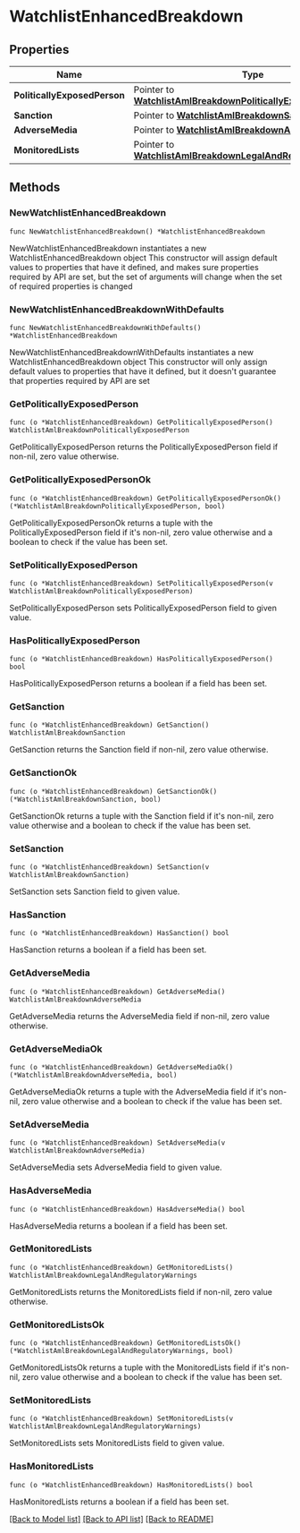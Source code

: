 # WatchlistEnhancedBreakdown

## Properties

Name | Type | Description | Notes
------------ | ------------- | ------------- | -------------
**PoliticallyExposedPerson** | Pointer to [**WatchlistAmlBreakdownPoliticallyExposedPerson**](WatchlistAmlBreakdownPoliticallyExposedPerson.md) |  | [optional] 
**Sanction** | Pointer to [**WatchlistAmlBreakdownSanction**](WatchlistAmlBreakdownSanction.md) |  | [optional] 
**AdverseMedia** | Pointer to [**WatchlistAmlBreakdownAdverseMedia**](WatchlistAmlBreakdownAdverseMedia.md) |  | [optional] 
**MonitoredLists** | Pointer to [**WatchlistAmlBreakdownLegalAndRegulatoryWarnings**](WatchlistAmlBreakdownLegalAndRegulatoryWarnings.md) |  | [optional] 

## Methods

### NewWatchlistEnhancedBreakdown

`func NewWatchlistEnhancedBreakdown() *WatchlistEnhancedBreakdown`

NewWatchlistEnhancedBreakdown instantiates a new WatchlistEnhancedBreakdown object
This constructor will assign default values to properties that have it defined,
and makes sure properties required by API are set, but the set of arguments
will change when the set of required properties is changed

### NewWatchlistEnhancedBreakdownWithDefaults

`func NewWatchlistEnhancedBreakdownWithDefaults() *WatchlistEnhancedBreakdown`

NewWatchlistEnhancedBreakdownWithDefaults instantiates a new WatchlistEnhancedBreakdown object
This constructor will only assign default values to properties that have it defined,
but it doesn't guarantee that properties required by API are set

### GetPoliticallyExposedPerson

`func (o *WatchlistEnhancedBreakdown) GetPoliticallyExposedPerson() WatchlistAmlBreakdownPoliticallyExposedPerson`

GetPoliticallyExposedPerson returns the PoliticallyExposedPerson field if non-nil, zero value otherwise.

### GetPoliticallyExposedPersonOk

`func (o *WatchlistEnhancedBreakdown) GetPoliticallyExposedPersonOk() (*WatchlistAmlBreakdownPoliticallyExposedPerson, bool)`

GetPoliticallyExposedPersonOk returns a tuple with the PoliticallyExposedPerson field if it's non-nil, zero value otherwise
and a boolean to check if the value has been set.

### SetPoliticallyExposedPerson

`func (o *WatchlistEnhancedBreakdown) SetPoliticallyExposedPerson(v WatchlistAmlBreakdownPoliticallyExposedPerson)`

SetPoliticallyExposedPerson sets PoliticallyExposedPerson field to given value.

### HasPoliticallyExposedPerson

`func (o *WatchlistEnhancedBreakdown) HasPoliticallyExposedPerson() bool`

HasPoliticallyExposedPerson returns a boolean if a field has been set.

### GetSanction

`func (o *WatchlistEnhancedBreakdown) GetSanction() WatchlistAmlBreakdownSanction`

GetSanction returns the Sanction field if non-nil, zero value otherwise.

### GetSanctionOk

`func (o *WatchlistEnhancedBreakdown) GetSanctionOk() (*WatchlistAmlBreakdownSanction, bool)`

GetSanctionOk returns a tuple with the Sanction field if it's non-nil, zero value otherwise
and a boolean to check if the value has been set.

### SetSanction

`func (o *WatchlistEnhancedBreakdown) SetSanction(v WatchlistAmlBreakdownSanction)`

SetSanction sets Sanction field to given value.

### HasSanction

`func (o *WatchlistEnhancedBreakdown) HasSanction() bool`

HasSanction returns a boolean if a field has been set.

### GetAdverseMedia

`func (o *WatchlistEnhancedBreakdown) GetAdverseMedia() WatchlistAmlBreakdownAdverseMedia`

GetAdverseMedia returns the AdverseMedia field if non-nil, zero value otherwise.

### GetAdverseMediaOk

`func (o *WatchlistEnhancedBreakdown) GetAdverseMediaOk() (*WatchlistAmlBreakdownAdverseMedia, bool)`

GetAdverseMediaOk returns a tuple with the AdverseMedia field if it's non-nil, zero value otherwise
and a boolean to check if the value has been set.

### SetAdverseMedia

`func (o *WatchlistEnhancedBreakdown) SetAdverseMedia(v WatchlistAmlBreakdownAdverseMedia)`

SetAdverseMedia sets AdverseMedia field to given value.

### HasAdverseMedia

`func (o *WatchlistEnhancedBreakdown) HasAdverseMedia() bool`

HasAdverseMedia returns a boolean if a field has been set.

### GetMonitoredLists

`func (o *WatchlistEnhancedBreakdown) GetMonitoredLists() WatchlistAmlBreakdownLegalAndRegulatoryWarnings`

GetMonitoredLists returns the MonitoredLists field if non-nil, zero value otherwise.

### GetMonitoredListsOk

`func (o *WatchlistEnhancedBreakdown) GetMonitoredListsOk() (*WatchlistAmlBreakdownLegalAndRegulatoryWarnings, bool)`

GetMonitoredListsOk returns a tuple with the MonitoredLists field if it's non-nil, zero value otherwise
and a boolean to check if the value has been set.

### SetMonitoredLists

`func (o *WatchlistEnhancedBreakdown) SetMonitoredLists(v WatchlistAmlBreakdownLegalAndRegulatoryWarnings)`

SetMonitoredLists sets MonitoredLists field to given value.

### HasMonitoredLists

`func (o *WatchlistEnhancedBreakdown) HasMonitoredLists() bool`

HasMonitoredLists returns a boolean if a field has been set.


[[Back to Model list]](../README.md#documentation-for-models) [[Back to API list]](../README.md#documentation-for-api-endpoints) [[Back to README]](../README.md)


